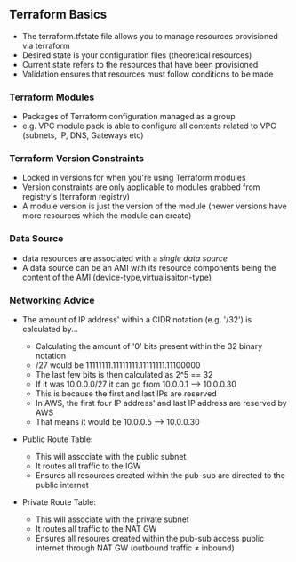 ## Terraform Basics

* The terraform.tfstate file allows you to manage resources provisioned via terraform
* Desired state is your configuration files (theoretical resources)
* Current state refers to the resources that have been provisioned
* Validation ensures that resources must follow conditions to be made

### Terraform Modules

* Packages of Terraform configuration managed as a group
* e.g. VPC module pack is able to configure all contents related to VPC (subnets, IP, DNS, Gateways etc)

### Terraform Version Constraints
* Locked in versions for when you're using Terraform modules
* Version constraints are only applicable to modules grabbed from registry's (terraform registry)
* A module version is just the version of the module (newer versions have more resources which the module can create)
### Data Source

* data resources are associated with a *single data source*
* A data source can be an AMI with its resource components being the content of the AMI (device-type,virtualisaiton-type)

### Networking Advice

* The amount of IP address' within a CIDR notation (e.g. '/32') is calculated by...
  * Calculating the amount of '0' bits present within the 32 binary notation
  * /27 would be 11111111.11111111.11111111.11100000 
  * The last few bits is then calculated as 2^5 == 32
  * If it was 10.0.0.0/27 it can go from 10.0.0.1 --> 10.0.0.30
  * This is because the first and last IPs are reserved
  * In AWS, the first four IP address' and last IP address are reserved by AWS
  * That means it would be 10.0.0.5 --> 10.0.0.30


* Public Route Table:
  * This will associate with the public subnet
  * It routes all traffic to the IGW
  * Ensures all resources created within the pub-sub are directed to the public internet

* Private Route Table:
  * This will associate with the private subnet
  * It routes all traffic to the NAT GW
  * Ensures all resoures created within the pub-sub access public internet through NAT GW (outbound traffic ≠ inbound)